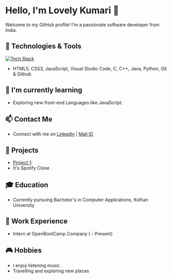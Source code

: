 # Hello, I'm Lovely Kumari 👋

Welcome to my GitHub profile! I'm a passionate software developer from India.

## 🔧 Technologies & Tools

[![Tech Stack](https://img.shields.io/badge/Tech%20Stack-JavaScript%20%7C%20React%20%7C%20Node.js%20%7C%20VSCode-0690fa)](https://stackshare.io/johndoe/my-stack)

- HTML5, CSS3, JavaScript, Visual Studio Code, C, C++, Java, Python, Git & Github

## 🌱 I'm currently learning

- Exploring new front-end Languages like JavaScript.

## 📫 Contact Me

- Connect with me on [LinkedIn](www.linkedin.com/in/-lovely-kumari-) | [Mail ID](officiallovelykumari@gmail.com)

## 🚀 Projects

- [Project 1](https://github.com/Official-Lovely-kumari/lab-css-spotify-clone/blob/master/index.html):
- It's Spotify Clone .

## 🎓 Education

- Currently pursuing Bachelor's in Computer Applications, Kolhan University


## 💼 Work Experience

- Intern at OpenBootCamp Company ( - Present)


## 🎮 Hobbies

- I enjoy listening music .
- Travelling and exploring new places

<!---
Official-Lovely-kumari/Official-Lovely-kumari is a ✨ special ✨ repository because its `README.md` (this file) appears on your GitHub profile.
You can click the Preview link to take a look at your changes.
--->

